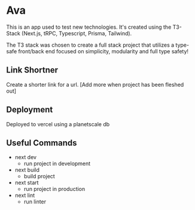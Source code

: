 # Ava

This is an app used to test new technologies. It's created using the T3-Stack (Next.js, tRPC, Typescript, Prisma, Tailwind).

The T3 stack was chosen to create a full stack project that utilizes a type-safe front/back end focused on simplicity, modularity and full type safety!

## Link Shortner

Create a shorter link for a url. [Add more when project has been fleshed out]

## Deployment

Deployed to vercel using a planetscale db

## Useful Commands

- next dev
   - run project in development
- next build
   - build project
- next start
   - run project in production
- next lint
   - run linter
